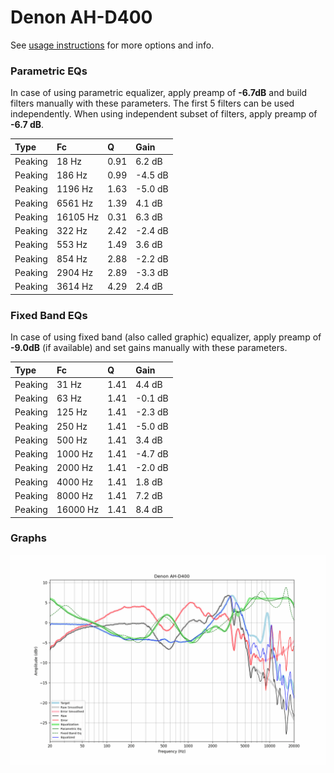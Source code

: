 # Denon AH-D400
See [usage instructions](https://github.com/jaakkopasanen/AutoEq#usage) for more options and info.

### Parametric EQs
In case of using parametric equalizer, apply preamp of **-6.7dB** and build filters manually
with these parameters. The first 5 filters can be used independently.
When using independent subset of filters, apply preamp of **-6.7 dB**.

| Type    | Fc       |    Q | Gain    |
|:--------|:---------|:-----|:--------|
| Peaking | 18 Hz    | 0.91 | 6.2 dB  |
| Peaking | 186 Hz   | 0.99 | -4.5 dB |
| Peaking | 1196 Hz  | 1.63 | -5.0 dB |
| Peaking | 6561 Hz  | 1.39 | 4.1 dB  |
| Peaking | 16105 Hz | 0.31 | 6.3 dB  |
| Peaking | 322 Hz   | 2.42 | -2.4 dB |
| Peaking | 553 Hz   | 1.49 | 3.6 dB  |
| Peaking | 854 Hz   | 2.88 | -2.2 dB |
| Peaking | 2904 Hz  | 2.89 | -3.3 dB |
| Peaking | 3614 Hz  | 4.29 | 2.4 dB  |

### Fixed Band EQs
In case of using fixed band (also called graphic) equalizer, apply preamp of **-9.0dB**
(if available) and set gains manually with these parameters.

| Type    | Fc       |    Q | Gain    |
|:--------|:---------|:-----|:--------|
| Peaking | 31 Hz    | 1.41 | 4.4 dB  |
| Peaking | 63 Hz    | 1.41 | -0.1 dB |
| Peaking | 125 Hz   | 1.41 | -2.3 dB |
| Peaking | 250 Hz   | 1.41 | -5.0 dB |
| Peaking | 500 Hz   | 1.41 | 3.4 dB  |
| Peaking | 1000 Hz  | 1.41 | -4.7 dB |
| Peaking | 2000 Hz  | 1.41 | -2.0 dB |
| Peaking | 4000 Hz  | 1.41 | 1.8 dB  |
| Peaking | 8000 Hz  | 1.41 | 7.2 dB  |
| Peaking | 16000 Hz | 1.41 | 8.4 dB  |

### Graphs
![](./Denon%20AH-D400.png)